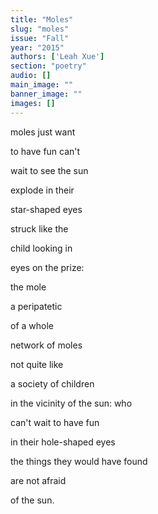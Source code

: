 ```yaml
---
title: "Moles"
slug: "moles"
issue: "Fall"
year: "2015"
authors: ['Leah Xue']
section: "poetry"
audio: []
main_image: ""
banner_image: ""
images: []
---
```

moles just want

 to have fun can't

 wait to see the sun

 explode in their

 star-shaped eyes

 struck like the

 child looking in

 eyes on the prize:

 the mole

 a peripatetic

 of a whole

 network of moles

 not quite like

 a society of children

 in the vicinity of the sun: who

 can't wait to have fun

 in their hole-shaped eyes

 the things they would have found

 are not afraid

 of the sun. 

